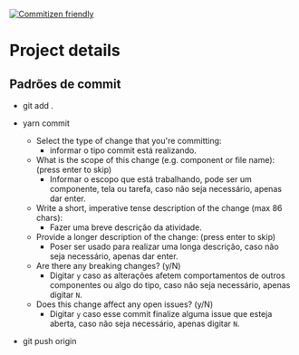 [![Commitizen friendly](https://img.shields.io/badge/commitizen-friendly-brightgreen.svg)](http://commitizen.github.io/cz-cli/)

# Project details

## Padrões de commit
- git add .
- yarn commit
  - Select the type of change that you're committing:
    - informar o tipo commit está realizando.
  - What is the scope of this change (e.g. component or file name): (press enter to skip)
    - Informar o escopo que está trabalhando, pode ser um componente, tela ou tarefa, caso não seja necessário, apenas dar enter.
  - Write a short, imperative tense description of the change (max 86 chars):
    - Fazer uma breve descrição da atividade.
  - Provide a longer description of the change: (press enter to skip)
    - Poser ser usado para realizar uma longa descrição, caso não seja necessário, apenas dar enter.
  - Are there any breaking changes? (y/N)
    - Digitar `y` caso as alterações afetem comportamentos de outros componentes ou algo do tipo, caso não seja necessário, apenas digitar `N`.
  - Does this change affect any open issues? (y/N)
    - Digitar `y` caso esse commit finalize alguma issue que esteja aberta, caso não seja necessário, apenas digitar `N`.

- git push origin <your-branch>
